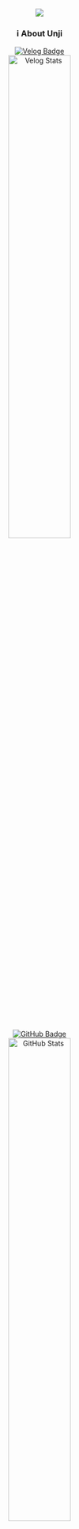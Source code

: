 <br>
<div align="center">
  <img src="https://capsule-render.vercel.app/api?type=Cylinder&color=ffb6c1&height=130&section=header&text=FE%20Developer&desc=✨언지의%20끄적%20기록✨&descSize=25&fontSize=40&fontAlignY=45&descAlignY=70&textColor=000000&animation=blinking">
</div>

<div align="center">
  <h3>ℹ️ About Unji</h3>
  
  <!-- Velog -->
  <a href="https://velog.io/frozen_land" target="_blank">
    <img src="https://img.shields.io/badge/Velog-20C997?style=for-the-badge&logo=Velog&logoColor=white" alt="Velog Badge">
  </a>
  <div align="center">
    <a href="https://velog.io/@frozen_land">
      <img width="50%" src="https://velog-readme-stats.vercel.app/api?name=frozen_land&color=dark" alt="Velog Stats">
    </a>
  </div>
  <br>
  <!-- GitHub -->
  <a href="https://github.com/wkddnjswl7" target="_blank">
    <img src="https://img.shields.io/badge/GitHub-181717?style=for-the-badge&logo=GitHub&logoColor=white" alt="GitHub Badge">
  </a>
  <div align="center">
    <img width="50%" src="https://github-readme-stats.vercel.app/api?username=wkddnjswl7&theme=swift&show_icons=true" alt="GitHub Stats">
  </div>
  <br>
  <!-- Notion -->
  <a href="https://www.notion.so/128a89f23f19801ea372ebf1caeba63c?v=14aa89f23f1980cba0eb000cc5a7588e" target="_blank">
    <img src="https://img.shields.io/badge/Notion-000000?style=for-the-badge&logo=Notion&logoColor=white" alt="Notion Badge">
  </a>
</div>

---

<h3 align="center">🛠️ My Tech Stack</h3>

<table align="center">
  <tr>
    <td align="center">
      <h4>📚 Frameworks</h4>
    </td>
    <td align="center">
      <h4>💻 IDEs/Editors</h4>
    </td>
    <td align="center">
      <h4>📋 Languages</h4>
    </td>
  </tr>
  
  <tr>
  <td align="center">
    <img src="https://img.shields.io/badge/MUI-%230081CB.svg?style=for-the-badge&logo=mui&logoColor=white" alt="MUI">
    <img src="https://img.shields.io/badge/tailwindcss-%2338B2AC.svg?style=for-the-badge&logo=tailwind-css&logoColor=white" alt="TailwindCSS"><br>
    <img src="https://img.shields.io/badge/node.js-6DA55F?style=for-the-badge&logo=node.js&logoColor=white" alt="NodeJS"><br>
    <img src="https://img.shields.io/badge/react-%2320232a.svg?style=for-the-badge&logo=react&logoColor=%2361DAFB" alt="React">
    <img src="https://img.shields.io/badge/react_native-%2320232a.svg?style=for-the-badge&logo=react&logoColor=%2361DAFB" alt="React Native"><br>
    <img src="https://img.shields.io/badge/-React%20Query-FF4154?style=for-the-badge&logo=react%20query&logoColor=white" alt="React Query">
    <img src="https://img.shields.io/badge/React_Router-CA4245?style=for-the-badge&logo=react-router&logoColor=white" alt="React Router">
  </td>
    
  <td align="center">
    <img src="https://img.shields.io/badge/Visual%20Studio%20Code-0078d7.svg?style=for-the-badge&logo=visual-studio-code&logoColor=white" alt="Visual Studio Code"><br>
    <img src="https://img.shields.io/badge/IntelliJIDEA-000000.svg?style=for-the-badge&logo=intellij-idea&logoColor=white" alt="IntelliJ IDEA">
  </td>
    
  <td align="center">
    <img src="https://img.shields.io/badge/markdown-%23000000.svg?style=for-the-badge&logo=markdown&logoColor=white" alt="Markdown Badge" /><br>
    <img src="https://img.shields.io/badge/css3-%231572B6.svg?style=for-the-badge&logo=css3&logoColor=white" alt="CSS3 Badge" />
    <img src="https://img.shields.io/badge/html5-%23E34F26.svg?style=for-the-badge&logo=html5&logoColor=white" alt="HTML5 Badge" /><br>
    <img src="https://img.shields.io/badge/javascript-%23323330.svg?style=for-the-badge&logo=javascript&logoColor=%23F7DF1E" alt="JavaScript Badge" />
    <img src="https://img.shields.io/badge/typescript-%23007ACC.svg?style=for-the-badge&logo=typescript&logoColor=white" alt="TypeScript Badge" />
  </td>
  </tr>
</table>

